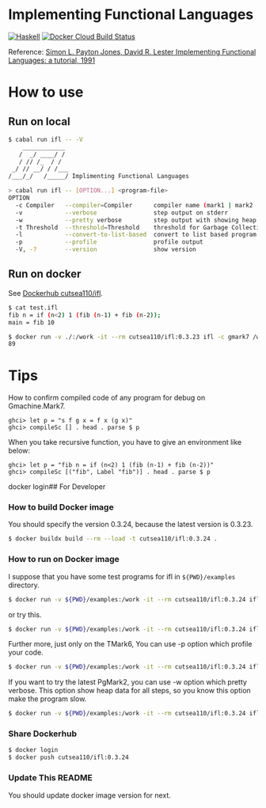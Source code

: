 # Implementing Functional Languages

[![Haskell](https://github.com/cutsea110/ifl/actions/workflows/haskell.yml/badge.svg)](https://github.com/cutsea110/ifl/actions/workflows/haskell.yml)
[![Docker Cloud Build Status](https://img.shields.io/docker/pulls/cutsea110/ifl?label=ifl&logo=docker)](https://hub.docker.com/repository/docker/cutsea110/ifl/general)

Reference: [Simon L. Payton Jones, David R. Lester Implementing Functional Languages: a tutorial, 1991](https://www.microsoft.com/en-us/research/publication/implementing-functional-languages-a-tutorial)

# How to use

## Run on local

```bash
$ cabal run ifl -- -V
    ____________
   /  _/ ____/ /
   / // /_  / /
 _/ // __/ / /___
/___/_/   /_____/ Implimenting Functional Languages

> cabal run ifl -- [OPTION...] <program-file>
OPTION
  -c Compiler   --compiler=Compiler      compiler name (mark1 | mark2 | mark3 | mark4 | mark5 | mark5alt | mark5gc | mark5revgc | mark5cp | gmark1 | gmark2 | gmark3 | gmark4 | gmark5 | gmark6 | gmark7 | timark1 | timark1cp | timark2 | timark3 | timark4 | timark5 | timark6 | pgmark1 | pgmark2)
  -v            --verbose                step output on stderr
  -w            --pretty verbose         step output with showing heap on stderr
  -t Threshold  --threshold=Threshold    threshold for Garbage Collection
  -l            --convert-to-list-based  convert to list based program
  -p            --profile                profile output
  -V, -?        --version                show version
```

## Run on docker

See [Dockerhub cutsea110/ifl](https://hub.docker.com/repository/docker/cutsea110/ifl/general).

```bash
$ cat test.ifl
fib n = if (n<2) 1 (fib (n-1) + fib (n-2));
main = fib 10

$ docker run -v ./:/work -it --rm cutsea110/ifl:0.3.23 ifl -c gmark7 /work/test.ifl
89
```

# Tips

How to confirm compiled code of any program for debug on Gmachine.Mark7.

```
ghci> let p = "s f g x = f x (g x)"
ghci> compileSc [] . head . parse $ p
```
When you take recursive function, you have to give an environment like below:

```
ghci> let p = "fib n = if (n<2) 1 (fib (n-1) + fib (n-2))"
ghci> compileSc [("fib", Label "fib")] . head . parse $ p
```


docker login## For Developer

### How to build Docker image

You should specify the version 0.3.24, because the latest version is 0.3.23.

```bash
$ docker buildx build --rm --load -t cutsea110/ifl:0.3.24 .
```
### How to run on Docker image

I suppose that you have some test programs for ifl in `${PWD}/examples` directory.

```bash
$ docker run -v ${PWD}/examples:/work -it --rm cutsea110/ifl:0.3.24 ifl -v -c pgmark1 /work/testProg80.ifl
```

or try this.

```bash
$ docker run -v ${PWD}/examples:/work -it --rm cutsea110/ifl:0.3.24 ifl -t 1000 -l -v -c timark6 /work/testProg134.ifl
```

Further more, just only on the TMark6, You can use -p option which profile your code.

```bash
$ docker run -v ${PWD}/examples:/work -it --rm cutsea110/ifl:0.3.24 ifl -t 1000 -l -v -c timark6 -p /work/testProg134.ifl
```

If you want to try the latest PgMark2, you can use -w option which pretty verbose.
This option show heap data for all steps, so you know this option make the program slow.

```bash
$ docker run -v ${PWD}/examples:/work -it --rm cutsea110/ifl:0.3.24 ifl -w -c pgmark2 /work/testProg80.ifl
```


### Share Dockerhub

```bash
$ docker login
$ docker push cutsea110/ifl:0.3.24
```

### Update This README

You should update docker image version for next.
